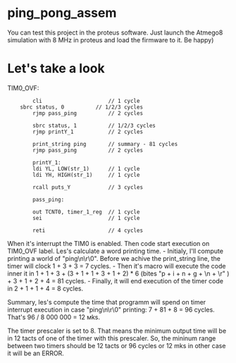 # ping_pong_assem
You can test this project in the proteus software. Just launch the Atmego8 simulation with 8 MHz in proteus and load the firmware to it. Be happy)

# Let's take a look
TIM0_OVF:
				
            cli                     // 1 cycle
	    sbrc status, 0          // 1/2/3 cycles
            rjmp pass_ping          // 2 cycles

            sbrc status, 1          // 1/2/3 cycles
            rjmp printY_1           // 2 cycles

            print_string ping       // summary - 81 cycles
            rjmp pass_ping          // 2 cycles

            printY_1:
            ldi	YL, LOW(str_1)      // 1 cycle
            ldi	YH, HIGH(str_1)     // 1 cycle

            rcall puts_Y            // 3 cycles

            pass_ping:

            out TCNT0, timer_1_reg  // 1 cycle
            sei                     // 1 cycle

            reti                    // 4 cycles
            
When it's interrupt the TIM0 is enabled. Then code start execution on TIM0_OVF label. Les's calculate a word printing time. 
     - Initialy, I'll compute printing a world of "ping\n\r\0". Before we achive the print_string line, the timer will clock 1 + 3 + 3 = 7 cycles. 
    - Then it's macro will execute the code inner it in 1 + 1 + 3 + (3 + 1 + 1 + 3 + 1 + 2) * 6 (bites "p + i + n + g + \n + \r" ) + 3 + 1 + 2 + 4 = 81 cycles.
    - Finally, it will end execution of the timer code in 2 + 1 + 1 + 4 = 8 cycles.
    
Summary, les's compute the time that programm will spend on timer interrupt execution in case "ping\n\r\0" printing:
    7 + 81 + 8 = 96 cycles. That's 96 / 8 000 000 = 12 мks.
    
The timer prescaler is set to 8. That means the minimum output time will be in 12 tacts of one of the timer with this prescaler. So, the mininum range between two timers should be 12 tacts or 96 cycles or 12 mks in other case it will be an ERROR.

